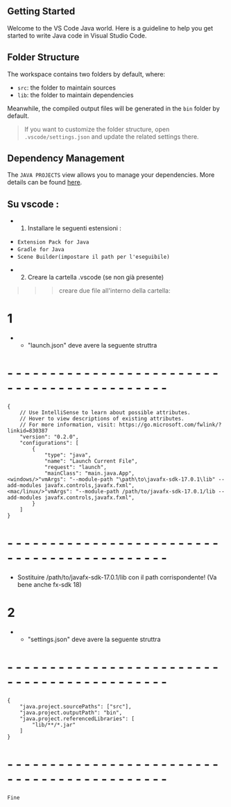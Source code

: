 ## Getting Started

Welcome to the VS Code Java world. Here is a guideline to help you get started to write Java code in Visual Studio Code.

## Folder Structure

The workspace contains two folders by default, where:

- `src`: the folder to maintain sources
- `lib`: the folder to maintain dependencies

Meanwhile, the compiled output files will be generated in the `bin` folder by default.

> If you want to customize the folder structure, open `.vscode/settings.json` and update the related settings there.

## Dependency Management

The `JAVA PROJECTS` view allows you to manage your dependencies. More details can be found [here](https://github.com/microsoft/vscode-java-dependency#manage-dependencies).

## Su vscode : 

* 1) Installare le seguenti estensioni :
- `Extension Pack for Java`
- `Gradle for Java`
- `Scene Builder(impostare il path per l'eseguibile)`

* 2) Creare la cartella .vscode (se non già presente)
>>>creare due file all'interno della cartella:

# 1
- - "launch.json"  deve avere la seguente struttra
#  - - - - - - - - - - - - - - - - - - - - - - - - - - - - - - - - - - - - - - - - - - - - #
    {
        // Use IntelliSense to learn about possible attributes.
        // Hover to view descriptions of existing attributes.
        // For more information, visit: https://go.microsoft.com/fwlink/?linkid=830387
        "version": "0.2.0",
        "configurations": [
            {
                "type": "java",
                "name": "Launch Current File",
                "request": "launch",
                "mainClass": "main.java.App",
    <windows/>"vmArgs": "--module-path "\path\to\javafx-sdk-17.0.1\lib" --add-modules javafx.controls,javafx.fxml", 
    <mac/linux/>"vmArgs": "--module-path /path/to/javafx-sdk-17.0.1/lib --add-modules javafx.controls,javafx.fxml",
            }
        ]
    }
# - - - - - - - - - - - - - - - - - - - - - - - - - - - - - - - - - - - - - - - - - - - - #
* Sostituire /path/to/javafx-sdk-17.0.1/lib con il path corrispondente! (Va bene anche fx-sdk 18)

# 2
- - "settings.json"  deve avere la seguente struttra
#  - - - - - - - - - - - - - - - - - - - - - - - - - - - - - - - - - - - - - - - - - - - - #
    {
        "java.project.sourcePaths": ["src"],
        "java.project.outputPath": "bin",
        "java.project.referencedLibraries": [
            "lib/**/*.jar"
        ]
    }
# - - - - - - - - - - - - - - - - - - - - - - - - - - - - - - - - - - - - - - - - - - - - #
`Fine`